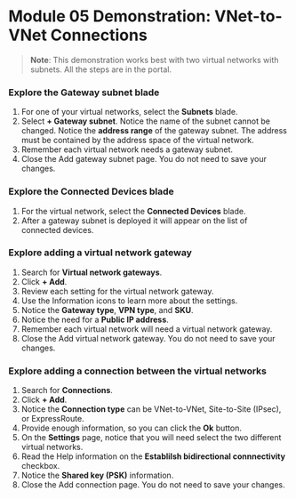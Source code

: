 # Module 05 Demonstration: VNet-to-VNet Connections 

> **Note**: This demonstration works best with two virtual networks with subnets. All the steps are in the portal.

### Explore the Gateway subnet blade 

1. For one of your virtual networks, select the **Subnets** blade.
2. Select **+ Gateway subnet**. Notice the name of the subnet cannot be changed. Notice the **address range** of the gateway subnet. The address must be contained by the address space of the virtual network.
3. Remember each virtual network needs a gateway subnet.
4. Close the Add gateway subnet page. You do not need to save your changes.

### Explore the Connected Devices blade 

1. For the virtual network, select the **Connected Devices** blade.
2. After a gateway subnet is deployed it will appear on the list of connected devices.

### Explore adding a virtual network gateway 

1. Search for **Virtual network gateways**.
2. Click **+ Add**.
3. Review each setting for the virtual network gateway.
4. Use the Information icons to learn more about the settings.
5. Notice the **Gateway type**, **VPN type**, and **SKU**.
6. Notice the need for a **Public IP address**.
7. Remember each virtual network will need a virtual network gateway.
8. Close the Add virtual network gateway. You do not need to save your changes.

### Explore adding a connection between the virtual networks 

1. Search for **Connections**.
2. Click **+ Add**.
3. Notice the **Connection type** can be VNet-to-VNet, Site-to-Site (IPsec), or ExpressRoute.
4. Provide enough information, so you can click the **Ok** button.
5. On the **Settings** page, notice that you will need select the two different virtual networks.
6. Read the Help information on the **Establilsh bidirectional connnectivity** checkbox.
7. Notice the **Shared key (PSK)** information.
8. Close the Add connection page. You do not need to save your changes.
